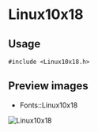 Linux10x18
==========

Usage
------

    #include <Linux10x18.h>

Preview images
--------------
* Fonts::Linux10x18 

![Linux10x18](https://raw.githubusercontent.com/Cariad/Linux10x18/master/Preview/Linux10x18.png)

